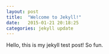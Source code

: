```yaml
---
layout: post
title:  "Welcome to Jekyll!"
date:   2015-01-21 20:18:25
categories: jekyll update
---
```

Hello, this is my jekyll test post! So fun. 
